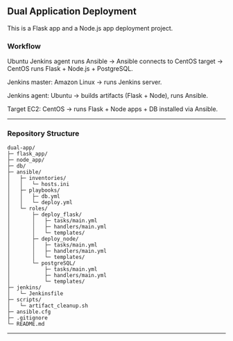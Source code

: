 ## Dual Application Deployment

This is a Flask app and a Node.js app deployment project.

### Workflow

Ubuntu Jenkins agent runs Ansible → Ansible connects to CentOS target → CentOS runs Flask + Node.js + PostgreSQL.

  Jenkins master: Amazon Linux → runs Jenkins server.

  Jenkins agent: Ubuntu → builds artifacts (Flask + Node), runs Ansible.

  Target EC2: CentOS → runs Flask + Node apps + DB installed via Ansible.

---

### Repository Structure
```
dual-app/
├─ flask_app/                  
├─ node_app/                   
├─ db/                         
├─ ansible/
│   ├─ inventories/            
│   │   └─ hosts.ini
│   ├─ playbooks/
│   │   ├─ db.yml      
│   │   └─ deploy.yml
│   └─ roles/                  
│       ├─ deploy_flask/       
│       │   ├─ tasks/main.yml
│       │   ├─ handlers/main.yml
│       │   └─ templates/      
│       ├─ deploy_node/        
│       │   ├─ tasks/main.yml
│       │   ├─ handlers/main.yml
│       │   └─ templates/
│       └─ postgreSQL/     
│           ├─ tasks/main.yml
│           ├─ handlers/main.yml
│           └─ templates/
├─ jenkins/
│   └─ Jenkinsfile             
├─ scripts/
│   └─ artifact_cleanup.sh     
├─ ansible.cfg
├─ .gitignore
└─ README.md
```

---
